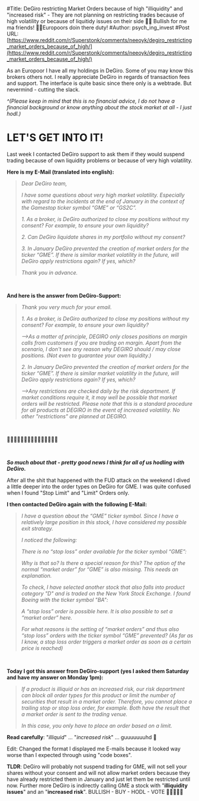 #Title: DeGiro restricting Market Orders because of high "illiquidity" and "increased risk" - They are not planning on restricting trades because of high volatility or because of liquitidy issues on their side 🚀🚀 Bullish for me ma friends! 🍌🍌Europoors doin there duty!
#Author: psych_ing_invest
#Post URL: [https://www.reddit.com/r/Superstonk/comments/neeoyk/degiro_restricting_market_orders_because_of_high/](https://www.reddit.com/r/Superstonk/comments/neeoyk/degiro_restricting_market_orders_because_of_high/)


As an Europoor I have all my holdings in DeGiro. Some of you may know this brokers others not. I really appreciate DeGiro in regards of transaction fees and support. The interface is quite basic since there only is a webtrade. But nevermind - cutting the slack.

*^(Please keep in mind that this is no financial advice, I do not have a financial background or know anything about the stock market at all - I just hodl.)*

# LET'S GET INTO IT!

Last week I contacted DeGiro support to ask them if they would suspend trading because of own liquidity problems or because of very high volatility.

**Here is my E-Mail (translated into english):**

>*Dear DeGiro team,*  
>  
>*I have some questions about very high market volatility. Especially with regard to the incidents at the end of January in the context of the Gamestop ticker symbol “GME” or “GS2C”.*  
>  
>*1. As a broker, is DeGiro authorized to close my positions without my consent? For example, to ensure your own liquidity?*  
>  
>*2. Can DeGiro liquidate shares in my portfolio without my consent?*  
>  
>*3. In January DeGiro prevented the creation of market orders for the ticker “GME”. If there is similar market volatility in the future, will DeGiro apply restrictions again? If yes, which?*  
>  
>*Thank you in advance.*

&#x200B;

**And here is the answer from DeGiro-Support:**

>*Thank you very much for your email.*  
>  
>*1. As a broker, is DeGiro authorized to close my positions without my consent? For example, to ensure your own liquidity?*  
>  
>*-->As a matter of principle, DEGIRO only closes positions on margin calls from             customers if you are trading on margin. Apart from the scenario, I don't see any     reason why DEGIRO should / may close positions. (Not even to guarantee your own     liquidity.)*  
>  
>*2. In January DeGiro prevented the creation of market orders for the ticker “GME”. If there is similar market volatility in the future, will DeGiro apply restrictions again? If yes, which?*  
>  
>*-->Any restrictions are checked daily by the risk department. If market conditions require it, it may well be possible that market orders will be restricted. Please note that this is a standard procedure for all products at DEGIRO in the event of increased volatility. No other "restrictions" are planned at DEGIRO.*

&#x200B;

🚀🚀🚀🚀🚀🚀🚀🚀🚀🚀🚀🚀🚀🚀🚀

&#x200B;

***So much about that - pretty good news I think for all of us hodling with DeGiro.***

After all the shit that happened with the FUD attack on the weekend I dived a little deeper into the order types on DeGiro for GME. I was quite confused when I found "Stop Limit" and "Limit" Orders only.

**I then contacted DeGiro again with the following E-Mail:**

>*I have a question about the “GME” ticker symbol. Since I have a relatively large position in this stock, I have considered my possible exit strategy.*  
>  
>*I noticed the following:*  
>  
>*There is no “stop loss” order available for the ticker symbol “GME”:*  
>  
>*Why is that so? Is there a special reason for this? The option of the normal “market order” for “GME” is also missing. This needs an explanation.*  
>  
>*To check, I have selected another stock that also falls into product category "D" and is traded on the New York Stock Exchange. I found Boeing with the ticker symbol "BA":*  
>  
>*A “stop loss” order is possible here. It is also possible to set a “market order” here.*  
>  
>*For what reasons is the setting of “market orders” and thus also “stop loss” orders with the ticker symbol “GME” prevented? (As far as I know, a stop loss order triggers a market order as soon as a certain price is reached)*

&#x200B;

**Today I got this answer from DeGiro-support (yes I asked them Saturday and have my answer on Monday 1pm):**

>*If a product is illiquid or has an increased risk, our risk department can block all order types for this product or limit the number of securities that result in a market order. Therefore, you cannot place a trailing stop or stop loss order, for example. Both have the result that a market order is sent to the trading venue.*  
>  
>*In this case, you only have to place an order based on a limit.*

**Read carefully**: "*illiquid*" ... "*increased risk*" ... guuuuuuuhd 🦄

Edit: Changed the format I displayed me E-mails because it looked way worse than I expected through using "code boxes".

**TLDR**: DeGiro will probably not suspend trading for GME, will not sell your shares without your consent and will not allow market orders because they have already restricted them in January and just let them be restricted until now. Further more DeGiro is indirectly calling GME a stock with "**illiquidity issues**" and an "**increased risk**". BULLISH - BUY - HODL - VOTE 🚀🚀🚀🚀🚀